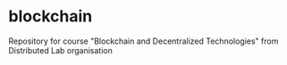 # blockchain
Repository for course "Blockchain and Decentralized Technologies" from Distributed Lab organisation
